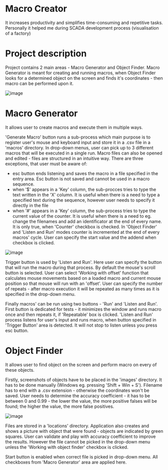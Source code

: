 # Macro Creator 
It increases productivity and simplifies time-consuming and repetitive tasks. 
Personally it helped me during SCADA development process (visualisation of a factory) 

# Project description
Project contains 2 main areas - Macro Generator and Object Finder. Macro Generator is meant for creating and running macros, when Object Finder looks for a determined object on the screen and finds it's coordinates - then macro can be performed upon it. 

![image](https://github.com/DiminutiveFox/MacroCreator/assets/135659343/adbb901c-f3fe-4dee-b2bf-08ed890bc7ce)

# Macro Generator
It allows user to create macros and execute them in multiple ways. 

'Generate Macro' button runs a sub-process which main purpose is to register user's mouse and keyboard input and store it in a .csv file in a 'macros' directory. 
In drop-down menus, user can pick up to 3 different macros that will be executed in a single run. Macro files can also be opened and edited - files are structured in an intuitive way. There are three exceptions, that user must be aware of:
- esc button ends listening and saves the macro in a file specified in the entry area. Esc button is not saved and cannot be used in a macro sequence.
- when '$' appears in a 'Key' column, the sub-procces tries to type the text written in the 'X' column. It is useful when there is a need to type a specified text during the sequence, however user needs to specify it directly in the file
- when '#' appears in a 'Key' column, the sub-process tries to type the current value of the counter. It is useful when there is a need to eg. change the filenames and add an identificator at the end of every name. It is only true, when 'Counter' checkbox is checked. In 'Object Finder' and 'Listen and Run' modes counter is incremented at the end of every macros' cycle. User can specify the start value and the addend when checkbox is clicked.

![image](https://github.com/DiminutiveFox/MacroCreator/assets/135659343/7b19f85c-74a5-46e2-9283-0d9f2839aacd)

Trigger button is used by 'Listen and Run'. Here user can specify the button that will run the macro during that process. By default the mouse's scroll button is selected.
User can select 'Working with offset' function that calculates mouse movements based on a loaded macro and current mouse position so that mouse will run with an 'offset'.
User can specify the number of repeats - after macro execution it will be repeated as many times as it is specified in the drop-down menu. 

Finally macros' can be run using two buttons - 'Run' and 'Listen and Run'. First button is dedicated for tests - it minimizes the window and runs macro once and then repeats it, if 'Repeatable' box is clicked. 'Listen and Run' 
process listens for user's input and runs macro, when button specified in 'Trigger Button' area is detected. It will not stop to listen unless you press esc button.

# Object Finder
It allows user to find object on the screen and perform macro on every of these objects. 

Firstly, screenshots of objects have to be placed in the 'images' directory. It has to be done manually (Windows eg. pressing 'Shift + Win + S'). 
Filename has to end with a .csv extension - otherwise the coordinates won't be saved. User needs to determine the accuracy coefficient - it has to be between 0 and 0.99 - the lower the value, the more positive falses 
will be found; the higher the value, the more false positives.

![image](https://github.com/DiminutiveFox/MacroCreator/assets/135659343/f14a594d-01b5-4c19-ba2f-0a8206e85996)

Files are stored in a 'locations' directory. Application also creates and shows a picture with object that were found - objects are indicated by green squares. User can validate and play with accuracy coefficient to improve the results. However the file cannot be picked in the drop-down menu unless the 'Working with object finder' checkbox is clicked.

Start button is enabled when correct file is picked in drop-down menu. All checkboxes from 'Macro Generator' area are applied here. 
